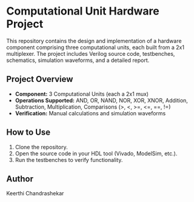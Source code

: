 # Computational Unit Hardware Project

This repository contains the design and implementation of a hardware component comprising three computational units, each built from a 2x1 multiplexer. The project includes Verilog source code, testbenches, schematics, simulation waveforms, and a detailed report.

## Project Overview

- **Component:** 3 Computational Units (each a 2x1 mux)
- **Operations Supported:** AND, OR, NAND, NOR, XOR, XNOR, Addition, Subtraction, Multiplication, Comparisons (>, <, >=, <=, ==, !=)
- **Verification:** Manual calculations and simulation waveforms


## How to Use

1. Clone the repository.
2. Open the source code in your HDL tool (Vivado, ModelSim, etc.).
3. Run the testbenches to verify functionality.

## Author

Keerthi Chandrashekar  
